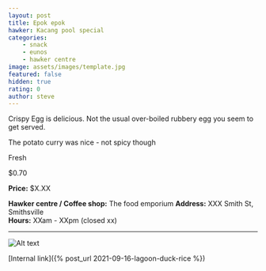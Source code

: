 ```yaml
---
layout: post
title: Epok epok
hawker: Kacang pool special
categories: 
    - snack
    - eunos
    - hawker centre
image: assets/images/template.jpg
featured: false
hidden: true
rating: 0
author: steve
---
```


Crispy
Egg is delicious. Not the usual over-boiled rubbery egg you seem to get served.


The potato curry was nice - not spicy though

Fresh 

$0.70


**Price:** $X.XX  

**Hawker centre / Coffee shop:** The food emporium
**Address:** XXX Smith St, Smithsville  
**Hours:** XXam - XXpm (closed xx)  

***  

![Alt text](/assets/images/image.jpg "description text")

[Internal link]({% post_url 2021-09-16-lagoon-duck-rice %})